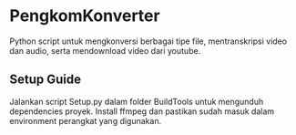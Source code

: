 # PengkomKonverter
Python script untuk mengkonversi berbagai tipe file, mentranskripsi video dan audio, serta mendownload video dari youtube.

## Setup Guide
Jalankan script Setup.py dalam folder BuildTools untuk mengunduh dependencies proyek.
Install ffmpeg dan pastikan sudah masuk dalam environment perangkat yang digunakan.
